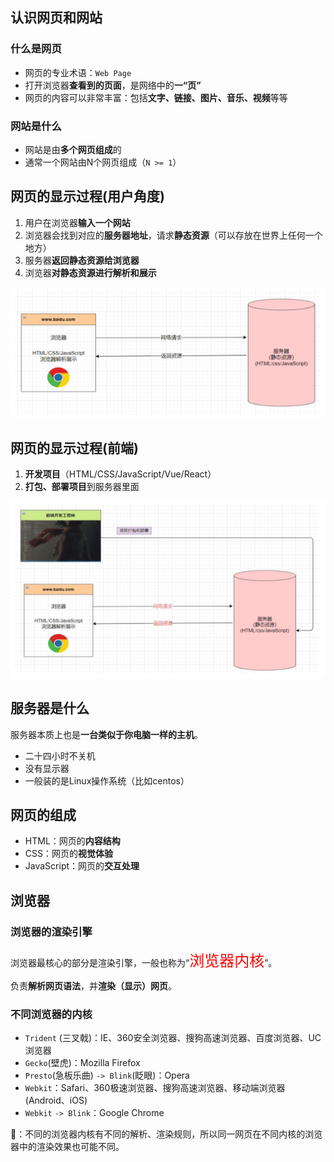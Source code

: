 ## 认识网页和网站

### 什么是网页

- 网页的专业术语：`Web Page`
- 打开浏览器**查看到的页面**，是网络中的**一“页”**
- 网页的内容可以非常丰富：包括**文字、链接、图片、音乐、视频**等等

### 网站是什么

- 网站是由**多个网页组成**的
- 通常一个网站由N个网页组成（`N >= 1`）

## 网页的显示过程(用户角度)

1. 用户在浏览器**输入一个网站**
2. 浏览器会找到对应的**服务器地址**，请求**静态资源**（可以存放在世界上任何一个地方）
3. 服务器**返回静态资源给浏览器**
4. 浏览器**对静态资源进行解析和展示**

![网页的显示过程(用户角度)](../../../_media/前端/HTML/网页的显示过程(用户角度).png)

## 网页的显示过程(前端)

1. **开发项目**（HTML/CSS/JavaScript/Vue/React）
2. **打包、部署项目**到服务器里面


![网页的显示过程(前端)](../../../_media/前端/HTML/网页的显示过程(前端).png)

## 服务器是什么

服务器本质上也是**一台类似于你电脑一样的主机**。

- 二十四小时不关机
- 没有显示器
- 一般装的是Linux操作系统（比如centos）

## 网页的组成

- HTML：网页的**内容结构**
- CSS：网页的**视觉体验**
- JavaScript：网页的**交互处理**

## 浏览器

### 浏览器的渲染引擎

浏览器最核心的部分是渲染引擎，一般也称为“<font color=red size=5>浏览器内核</font>”。

负责**解析网页语法**，并**渲染（显示）网页**。

### 不同浏览器的内核

- `Trident` (三叉戟)：IE、360安全浏览器、搜狗高速浏览器、百度浏览器、UC浏览器
- `Gecko`(壁虎)：Mozilla Firefox
- `Presto`(急板乐曲) `-> Blink`(眨眼)：Opera
- `Webkit`：Safari、360极速浏览器、搜狗高速浏览器、移动端浏览器(Android、iOS)
- `Webkit` `-> Blink`：Google Chrome

📢：不同的浏览器内核有不同的解析、渲染规则，所以同一网页在不同内核的浏览器中的渲染效果也可能不同。